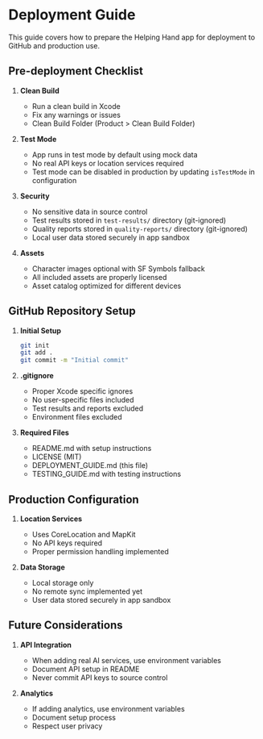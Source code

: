 # Deployment Guide

This guide covers how to prepare the Helping Hand app for deployment to GitHub and production use.

## Pre-deployment Checklist

1. **Clean Build**
   - Run a clean build in Xcode
   - Fix any warnings or issues
   - Clean Build Folder (Product > Clean Build Folder)

2. **Test Mode**
   - App runs in test mode by default using mock data
   - No real API keys or location services required
   - Test mode can be disabled in production by updating `isTestMode` in configuration

3. **Security**
   - No sensitive data in source control
   - Test results stored in `test-results/` directory (git-ignored)
   - Quality reports stored in `quality-reports/` directory (git-ignored)
   - Local user data stored securely in app sandbox

4. **Assets**
   - Character images optional with SF Symbols fallback
   - All included assets are properly licensed
   - Asset catalog optimized for different devices

## GitHub Repository Setup

1. **Initial Setup**
   ```bash
   git init
   git add .
   git commit -m "Initial commit"
   ```

2. **.gitignore**
   - Proper Xcode specific ignores
   - No user-specific files included
   - Test results and reports excluded
   - Environment files excluded

3. **Required Files**
   - README.md with setup instructions
   - LICENSE (MIT)
   - DEPLOYMENT_GUIDE.md (this file)
   - TESTING_GUIDE.md with testing instructions

## Production Configuration

1. **Location Services**
   - Uses CoreLocation and MapKit
   - No API keys required
   - Proper permission handling implemented

2. **Data Storage**
   - Local storage only
   - No remote sync implemented yet
   - User data stored securely in app sandbox

## Future Considerations

1. **API Integration**
   - When adding real AI services, use environment variables
   - Document API setup in README
   - Never commit API keys to source control

2. **Analytics**
   - If adding analytics, use environment variables
   - Document setup process
   - Respect user privacy
